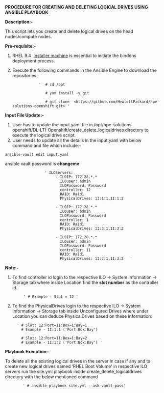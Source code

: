 ﻿**PROCEDURE FOR CREATING AND DELETING LOGICAL DRIVES USING ANSIBLE PLAYBOOK**

**Description:-**

This script lets you create and delete logical drives on the head nodes/compute nodes.

**Pre-requisite:-**

1. RHEL 9.4  [Installer machine](https://hewlettpackard.github.io/hpe-solutions-openshift/4.16-AMD-LTI/Solution-Deployment/Preparing-execution-environment.html "https://hewlettpackard.github.io/hpe-solutions-openshift/4.16-AMD-LTI/Solution-Deployment/Preparing-execution-environment.html") is essential to initiate the binddns deployment process.
2. Execute the following commands in the Ansible Engine to download the repositories.

                   '  # cd /opt

                      # yum install -y git

                      # git clone  <https://github.com/HewlettPackard/hpe-solutions-openshift.git> '


**Input File Update:-**

1. User has to update the input.yaml file in /opt/hpe-solutions-openshift/DL-LTI-Openshift/create_delete_logicaldrives directory to  execute the logical drive script.
2. User needs to update all the details in the input.yaml with below command and file which include:-

```
ansible-vault edit input.yaml
```
ansible vault password is **changeme**

                      
                      ' ILOServers:
                           - ILOIP: 172.28.*.*
                             ILOuser: admin
                             ILOPassword: Password
                             controller: 12  
                             RAID: Raid1
                             PhysicalDrives: 1I:1:1,1I:1:2  

                           - ILOIP: 172.28.*.*
                             ILOuser: admin
                             ILOPassword: Password
                             controller: 1
                             RAID: Raid1
                             PhysicalDrives: 1I:3:1,1I:3:2

                           - ILOIP: 172.28.*.*
                             ILOuser: admin
                             ILOPassword: Password
                             controller: 11
                             RAID: Raid1
                             PhysicalDrives: 1I:3:1,1I:3:2   '

**Note:-**

1. To find controller id login to the respective ILO -> System Information -> Storage tab where inside Location find the **slot number** as the controller id. 

            ' # Example - Slot = 12 '

2. To find the PhysicalDrives login to the respective ILO -> System Information -> Storage tab inside Unconfigured Drives where under Location you can deduce PhysicalDrives based on these information:
         
         ' # Slot: 12:Port=1I:Box=1:Bay=1
           # Example - 1I:1:1 ('Port:Box:Bay')

           # Slot: 12:Port=1I:Box=1:Bay=2
           # Example - 1I:1:2 ('Port:Box:Bay') '
                        
**Playbook Execution:-**

To delete all the existing logical drives in the server in case if any and to create new logical drives named 'RHEL Boot Volume' in respective ILO servers run the site.yml playbook inside create_delete_logicaldrives directory with the below mentioned command                   

            ' # ansible-playbook site.yml --ask-vault-pass'



